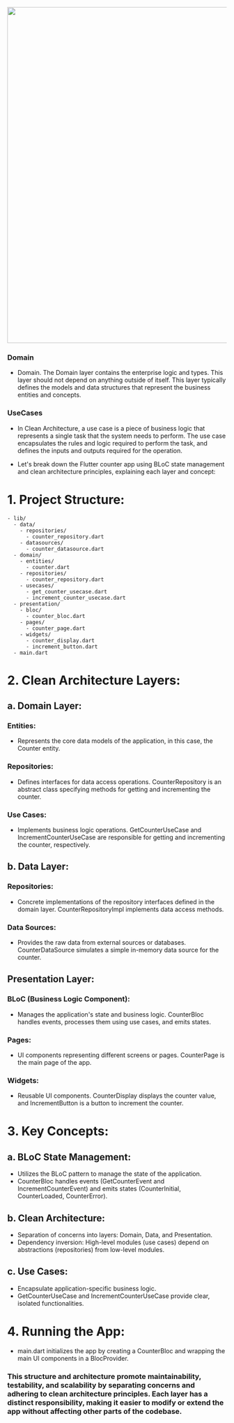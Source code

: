 <p float="left">
   <img src="https://miro.medium.com/v2/resize:fit:772/1*wOmAHDN_zKZJns9YDjtrMw.jpeg" width="770" />
</p>

### Domain
- Domain. The Domain layer contains the enterprise logic and types. This layer should not depend on anything outside of itself. This layer typically defines the models and data structures that represent the business entities and concepts.
### UseCases
- In Clean Architecture, a use case is a piece of business logic that represents a single task that the system needs to perform. The use case encapsulates the rules and logic required to perform the task, and defines the inputs and outputs required for the operation.


- Let's break down the Flutter counter app using BLoC state management and clean architecture principles, explaining each layer and concept:

# 1. Project Structure:

```
- lib/
  - data/
    - repositories/
      - counter_repository.dart
    - datasources/
      - counter_datasource.dart
  - domain/
    - entities/
      - counter.dart
    - repositories/
      - counter_repository.dart
    - usecases/
      - get_counter_usecase.dart
      - increment_counter_usecase.dart
  - presentation/
    - bloc/
      - counter_bloc.dart
    - pages/
      - counter_page.dart
    - widgets/
      - counter_display.dart
      - increment_button.dart
  - main.dart
```

# 2. Clean Architecture Layers:

## a. Domain Layer:

### Entities:
- Represents the core data models of the application, in this case, the Counter entity.

### Repositories:
- Defines interfaces for data access operations. CounterRepository is an abstract class specifying methods for getting and incrementing the counter.

### Use Cases:
- Implements business logic operations. GetCounterUseCase and IncrementCounterUseCase are responsible for getting and incrementing the counter, respectively.

## b. Data Layer:
### Repositories:
- Concrete implementations of the repository interfaces defined in the domain layer. CounterRepositoryImpl implements data access methods.

### Data Sources:
- Provides the raw data from external sources or databases. CounterDataSource simulates a simple in-memory data source for the counter.

## Presentation Layer:
### BLoC (Business Logic Component):
- Manages the application's state and business logic. CounterBloc handles events, processes them using use cases, and emits states.

### Pages:
- UI components representing different screens or pages. CounterPage is the main page of the app.

### Widgets:
- Reusable UI components. CounterDisplay displays the counter value, and IncrementButton is a button to increment the counter.

# 3. Key Concepts:
## a. BLoC State Management:
- Utilizes the BLoC pattern to manage the state of the application.
- CounterBloc handles events (GetCounterEvent and IncrementCounterEvent) and emits states (CounterInitial, CounterLoaded, CounterError).

## b. Clean Architecture:
- Separation of concerns into layers: Domain, Data, and Presentation.
- Dependency inversion: High-level modules (use cases) depend on abstractions (repositories) from low-level modules.

## c. Use Cases:
- Encapsulate application-specific business logic.
- GetCounterUseCase and IncrementCounterUseCase provide clear, isolated functionalities.

# 4. Running the App:
- main.dart initializes the app by creating a CounterBloc and wrapping the main UI components in a BlocProvider.

### This structure and architecture promote maintainability, testability, and scalability by separating concerns and adhering to clean architecture principles. Each layer has a distinct responsibility, making it easier to modify or extend the app without affecting other parts of the codebase.




